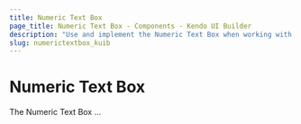 ```yaml
---
title: Numeric Text Box
page_title: Numeric Text Box - Components - Kendo UI Builder
description: "Use and implement the Numeric Text Box when working with the Kendo UI Builder tool for creating and managing Angular and AngularJS-based web applications."
slug: numerictextbox_kuib
---
```


# Numeric Text Box

The Numeric Text Box ...

<!-- screen -->
